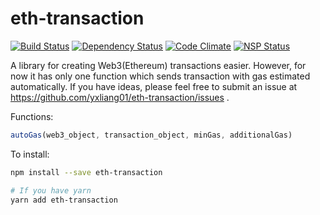 eth-transaction
=====

[![Build Status](https://travis-ci.org/yxliang01/eth-transaction.svg?branch=master)](https://travis-ci.org/yxliang01/eth-transaction)
[![Dependency Status](https://david-dm.org/yxliang01/eth-transaction.svg)]()
[![Code Climate](https://codeclimate.com/github/yxliang01/eth-transaction/badges/gpa.svg)](https://codeclimate.com/github/yxliang01/eth-transaction)
[![NSP Status](https://nodesecurity.io/orgs/yxliang01/projects/d671ed91-5404-4c9a-91aa-a815510965df/badge)](https://nodesecurity.io/orgs/yxliang01/projects/d671ed91-5404-4c9a-91aa-a815510965df)

A library for creating Web3(Ethereum) transactions easier. However, for now it has only one function which sends transaction with gas estimated automatically. If you have ideas, please feel free to submit an issue at https://github.com/yxliang01/eth-transaction/issues .

Functions:
```javascript
autoGas(web3_object, transaction_object, minGas, additionalGas)
```

To install:
```bash
npm install --save eth-transaction

# If you have yarn
yarn add eth-transaction

```
